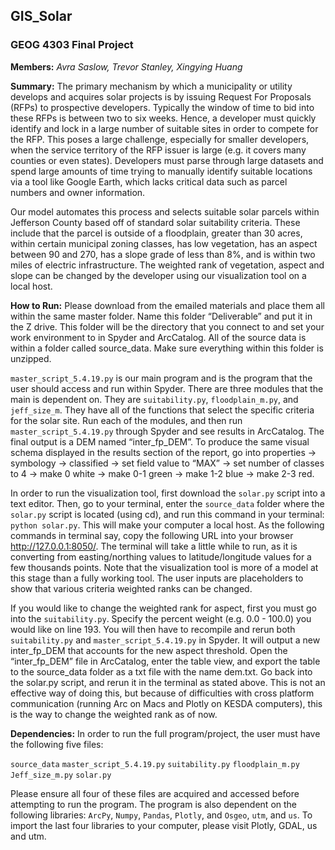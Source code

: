 ## GIS_Solar

### GEOG 4303 Final Project

**Members:** *Avra Saslow, Trevor Stanley, Xingying Huang*

**Summary:** The primary mechanism by which a municipality or utility develops and acquires solar projects is by issuing Request For Proposals (RFPs) to prospective developers. Typically the window of time to bid into these RFPs is between two to six weeks. Hence, a developer must quickly identify and lock in a large number of suitable sites in order to compete for the RFP. This poses a large challenge, especially for smaller developers, when the service territory of the RFP issuer is large (e.g. it covers many counties or even states). Developers must parse through large datasets and spend large amounts of time trying to manually identify suitable locations via a tool like Google Earth, which lacks critical data such as parcel numbers and owner information.

Our model automates this process and selects suitable solar parcels within Jefferson County based off of standard solar suitability criteria. These include that the parcel is outside of a floodplain, greater than 30 acres, within certain municipal zoning classes, has low vegetation, has an aspect between 90 and 270, has a slope grade of less than 8%, and is within two miles of electric infrastructure. The weighted rank of vegetation, aspect and slope can be changed by the developer using our visualization tool on a local host. 

**How to Run:** Please download from the emailed materials and place them all within the same master folder. Name this folder “Deliverable” and put it in the Z drive. This folder will be the directory that you connect to and set your work environment to in Spyder and ArcCatalog. All of the source data is within a folder called source_data. Make sure everything within this folder is unzipped.

`master_script_5.4.19.py` is our main program and is the program that the user should access and run within Spyder. There are three modules that the main is dependent on. They are `suitability.py`, `floodplain_m.py`, and `jeff_size_m`. They have all of the functions that select the specific criteria for the solar site. Run each of the modules, and then run `master_script_5.4.19.py` through Spyder and see results in ArcCatalog. The final output is a DEM named “inter_fp_DEM”. To produce the same visual schema displayed in the results section of the report, go into properties → symbology → classified → set field value to “MAX” → set number of classes to 4 → make 0 white → make 0-1 green → make 1-2 blue → make 2-3 red.

In order to run the visualization tool, first download the `solar.py` script into a text editor. Then, go to your terminal, enter the `source_data` folder where the `solar.py` script is located (using cd), and run this command in your terminal: `python solar.py`. This will make your computer a local host. As the following commands in terminal say, copy the following URL into your browser http://127.0.0.1:8050/. The terminal will take a little while to run, as it is converting from easting/northing values to latitude/longitude values for a few thousands points. Note that the visualization tool is more of a model at this stage than a fully working tool. The user inputs are placeholders to show that various criteria weighted ranks can be changed.

If you would like to change the weighted rank for aspect, first you must go into the `suitability.py`. Specify the percent weight (e.g. 0.0 - 100.0) you would like on line 193. You will then have to recompile and rerun both `suitability.py` and `master_script_5.4.19.py` in Spyder. It will output a new inter_fp_DEM that accounts for the new aspect threshold. Open the “inter_fp_DEM” file in ArcCatalog, enter the table view, and export the table to the source_data folder as a txt file with the name dem.txt. Go back into the solar.py script, and rerun it in the terminal as stated above. This is not an effective way of doing this, but because of difficulties with cross platform communication (running Arc on Macs and Plotly on KESDA computers), this is the way to change the weighted rank as of now.

**Dependencies:** In order to run the full program/project, the user must have the following five files:

`source_data` `master_script_5.4.19.py` `suitability.py` `floodplain_m.py` `Jeff_size_m.py` `solar.py`

Please ensure all four of these files are acquired and accessed before attempting to run the program. The program is also dependent on the following libraries: `ArcPy`, `Numpy`, `Pandas`, `Plotly`, and `Osgeo`, `utm`, and `us`. To import the last four libraries to your computer, please visit Plotly, GDAL, us and utm.
